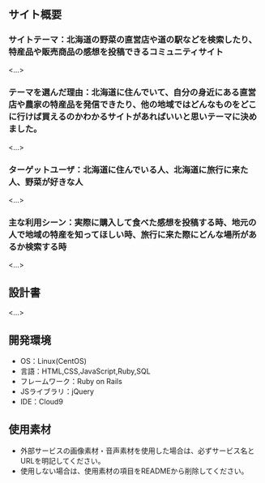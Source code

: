 # <VEGE SPOT>

## サイト概要
### サイトテーマ：北海道の野菜の直営店や道の駅などを検索したり、特産品や販売商品の感想を投稿できるコミュニティサイト
<...>

### テーマを選んだ理由：北海道に住んでいて、自分の身近にある直営店や農家の特産品を発信できたり、他の地域ではどんなものをどこに行けば買えるのかわかるサイトがあればいいと思いテーマに決めました。
<...>

### ターゲットユーザ：北海道に住んでいる人、北海道に旅行に来た人、野菜が好きな人
<...>

### 主な利用シーン：実際に購入して食べた感想を投稿する時、地元の人で地域の特産を知ってほしい時、旅行に来た際にどんな場所があるか検索する時
<...>

## 設計書
<...>

## 開発環境
- OS：Linux(CentOS)
- 言語：HTML,CSS,JavaScript,Ruby,SQL
- フレームワーク：Ruby on Rails
- JSライブラリ：jQuery
- IDE：Cloud9

## 使用素材
- 外部サービスの画像素材・音声素材を使用した場合は、必ずサービス名とURLを明記してください。
- 使用しない場合は、使用素材の項目をREADMEから削除してください。